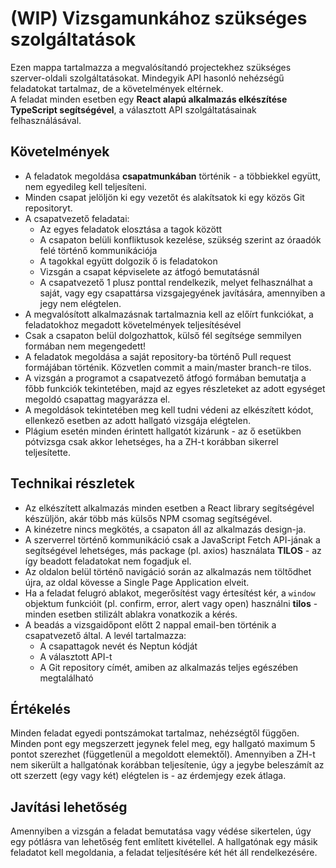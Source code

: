 # (WIP) Vizsgamunkához szükséges szolgáltatások

Ezen mappa tartalmazza a megvalósítandó projectekhez szükséges szerver-oldali szolgáltatásokat. Mindegyik API hasonló nehézségű feladatokat tartalmaz, de a követelmények eltérnek.  
A feladat minden esetben egy **React alapú alkalmazás elkészítése TypeScript segítségével**, a választott API szolgáltatásainak felhasználásával.

## Követelmények
- A feladatok megoldása **csapatmunkában** történik - a többiekkel együtt, nem egyedileg kell teljesíteni.
- Minden csapat jelöljön ki egy vezetőt és alakítsatok ki egy közös Git repositoryt.
- A csapatvezető feladatai:
  - Az egyes feladatok elosztása a tagok között
  - A csapaton belüli konfliktusok kezelése, szükség szerint az óraadók felé történő kommunikációja
  - A tagokkal együtt dolgozik ő is feladatokon
  - Vizsgán a csapat képviselete az átfogó bemutatásnál
  - A csapatvezető 1 plusz ponttal rendelkezik, melyet felhasználhat a saját, vagy egy csapattársa vizsgajegyének javítására, amennyiben a jegy nem elégtelen.
- A megvalósított alkalmazásnak tartalmaznia kell az előírt funkciókat, a feladatokhoz megadott követelmények teljesítésével
- Csak a csapaton belül dolgozhattok, külső fél segítsége semmilyen formában nem megengedett!
- A feladatok megoldása a saját repository-ba történő Pull request formájában történik. Közvetlen commit a main/master branch-re tilos.
- A vizsgán a programot a csapatvezető átfogó formában bemutatja a főbb funkciók tekintetében, majd az egyes részleteket az adott egységet megoldó csapattag magyarázza el.
- A megoldások tekintetében meg kell tudni védeni az elkészített kódot, ellenkező esetben az adott hallgató vizsgája elégtelen.
- Plágium esetén minden érintett hallgatót kizárunk - az ő esetükben pótvizsga csak akkor lehetséges, ha a ZH-t korábban sikerrel teljesítette.

## Technikai részletek
- Az elkészített alkalmazás minden esetben a React library segítségével készüljön, akár több más külsős NPM csomag segítségével.
- A kinézetre nincs megkötés, a csapaton áll az alkalmazás design-ja.
- A szerverrel történő kommunikáció csak a JavaScript Fetch API-jának a segítségével lehetséges, más package (pl. axios) használata **TILOS** - az így beadott feladatokat nem fogadjuk el.
- Az oldalon belül történő navigáció során az alkalmazás nem töltődhet újra, az oldal kövesse a Single Page Application elveit.
- Ha a feladat felugró ablakot, megerősítést vagy értesítést kér, a `window` objektum funkcióit (pl. confirm, error, alert vagy open) használni **tilos** - minden esetben stilizált ablakra vonatkozik a kérés.
- A beadás a vizsgaidőpont előtt 2 nappal email-ben történik a csapatvezető által. A levél tartalmazza:
  - A csapattagok nevét és Neptun kódját
  - A választott API-t
  - A Git repository címét, amiben az alkalmazás teljes egészében megtalálható

## Értékelés
Minden feladat egyedi pontszámokat tartalmaz, nehézségtől függően. Minden pont egy megszerzett jegynek felel meg, egy hallgató maximum 5 pontot szerezhet (függetlenül a megoldott elemektől). Amennyiben a ZH-t nem sikerült a hallgatónak korábban teljesítenie, úgy a jegybe beleszámít az ott szerzett (egy vagy két) elégtelen is - az érdemjegy ezek átlaga.

## Javítási lehetőség
Amennyiben a vizsgán a feladat bemutatása vagy védése sikertelen, úgy egy pótlásra van lehetőség fent említett kivétellel. A hallgatónak egy másik feladatot kell megoldania, a feladat teljesítésére két hét áll rendelkezésére.